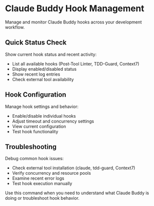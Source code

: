 # Claude Buddy Hook Management

Manage and monitor Claude Buddy hooks across your development workflow.

## Quick Status Check
Show current hook status and recent activity:
- List all available hooks (Post-Tool Linter, TDD-Guard, Context7)
- Display enabled/disabled status
- Show recent log entries
- Check external tool availability

## Hook Configuration
Manage hook settings and behavior:
- Enable/disable individual hooks
- Adjust timeout and concurrency settings
- View current configuration
- Test hook functionality

## Troubleshooting
Debug common hook issues:
- Check external tool installation (claude, tdd-guard, Context7)
- Verify concurrency and resource pools
- Examine recent error logs
- Test hook execution manually

Use this command when you need to understand what Claude Buddy is doing or troubleshoot hook behavior.